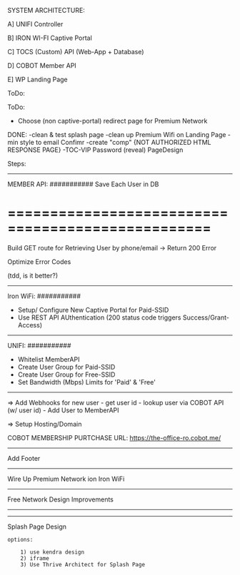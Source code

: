 

SYSTEM ARCHITECTURE:

A] UNIFI Controller

B] IRON WI-FI Captive Portal

C] TOCS (Custom) API (Web-App + Database)

D] COBOT Member API

E] WP Landing Page



ToDo:





ToDo:
- Choose (non captive-portal) redirect page for Premium Network




DONE:
-clean & test splash page
-clean up Premium Wifi on Landing Page
-min style to email Confimr
-create "comp" {NOT AUTHORIZED HTML RESPONSE PAGE}
-TOC-VIP Password (reveal) PageDesign


Steps:

___________
MEMBER API:
###########
Save Each User in DB

==================================================
==================================================

Build GET route for Retrieving User by phone/email
	-> Return 200 Error

Optimize Error Codes 

(tdd, is it better?)
___________
Iron WiFi:
###########
- Setup/ Configure New Captive Portal for Paid-SSID
- Use REST API AUthentication (200 status code triggers Success/Grant-Access)

___________
UNIFI:
###########
- Whitelist MemberAPI
- Create User Group for Paid-SSID
- Create User Group for Free-SSID
- Set Bandwidth (Mbps) Limits for 'Paid' & 'Free'


- - - - - - - - - 


=> Add Webhooks for new user
	- get user id
	- lookup user via COBOT API (w/ user id)
	- Add User to MemberAPI



=> Setup Hosting/Domain


COBOT MEMBERSHIP PURTCHASE URL:
https://the-office-ro.cobot.me/

- - - - - - - - - 
Add Footer
- - - - - - - - - 
Wire Up Premium Network ion Iron WiFi
- - - - - - - - - 
Free Network Design Improvements
- - - - - - - - - 

- - - - - - - - - 

Splash Page Design
	
	options:

		1) use kendra design
		2) iframe
		3) Use Thrive Architect for Splash Page





